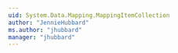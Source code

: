 ```yaml
---
uid: System.Data.Mapping.MappingItemCollection
author: "JennieHubbard"
ms.author: "jhubbard"
manager: "jhubbard"
---
```

